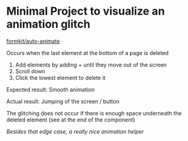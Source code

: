 # Minimal Project to visualize an animation glitch

[formkit/auto-animate](https://github.com/formkit/auto-animate)

Occurs when the last element at the bottom of a page is deleted

1) Add elements by adding + until they move out of the screen
2) Scroll down
3) Click the lowest element to delete it

Expected result: Smooth animation

Actual result: Jumping of the screen / button

The glitching does not occur if there is enough space underneath the deleted element (see at the end of the component)

_Besides that edge case, a really nice animation helper_

